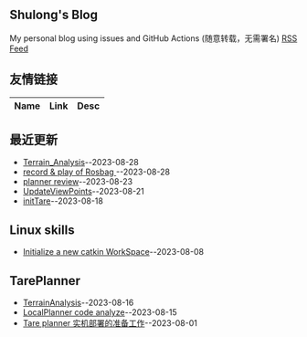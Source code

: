 ## Shulong's Blog
My personal blog using issues and GitHub Actions (随意转载，无需署名)
[RSS Feed](https://raw.githubusercontent.com/shu1ong/gitblog/master/feed.xml)
## 友情链接
| Name | Link | Desc | 
 | ---- | ---- | ---- |
## 最近更新
- [Terrain_Analysis](https://github.com/shu1ong/gitblog/issues/31)--2023-08-28
- [record & play of Rosbag ](https://github.com/shu1ong/gitblog/issues/30)--2023-08-28
- [planner review](https://github.com/shu1ong/gitblog/issues/29)--2023-08-23
- [UpdateViewPoints](https://github.com/shu1ong/gitblog/issues/28)--2023-08-21
- [initTare](https://github.com/shu1ong/gitblog/issues/26)--2023-08-18
## Linux skills
- [Initialize a new catkin WorkSpace](https://github.com/shu1ong/gitblog/issues/18)--2023-08-08
## TarePlanner
- [TerrainAnalysis](https://github.com/shu1ong/gitblog/issues/20)--2023-08-16
- [LocalPlanner code analyze](https://github.com/shu1ong/gitblog/issues/19)--2023-08-15
- [Tare planner 实机部署的准备工作](https://github.com/shu1ong/gitblog/issues/17)--2023-08-01
